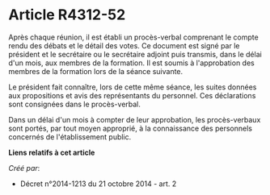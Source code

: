 # Article R4312-52

Après chaque réunion, il est établi un procès-verbal comprenant le compte rendu des débats et le détail des votes. Ce
document est signé par le président et le secrétaire ou le secrétaire adjoint puis transmis, dans le délai d'un mois, aux
membres de la formation. Il est soumis à l'approbation des membres de la formation lors de la séance suivante. 

Le président fait connaître, lors de cette même séance, les suites données aux propositions et avis des représentants du
personnel. Ces déclarations sont consignées dans le procès-verbal. 

Dans un délai d'un mois à compter de leur approbation, les procès-verbaux sont portés, par tout moyen approprié, à la
connaissance des personnels concernés de l'établissement public.

**Liens relatifs à cet article**

_Créé par_:

  - Décret n°2014-1213 du 21 octobre 2014 - art. 2
